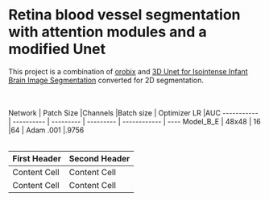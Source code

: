 # Retina blood vessel segmentation with attention modules and a modified Unet
This project is a combination of [orobix](https://github.com/orobix/retina-unet) and [3D Unet for Isointense Infant Brain Image Segmentation](https://github.com/zhengyang-wang/3D-Unet--Tensorflow) converted for 2D segmentation.

<br>
<br>
 Network     | Patch Size |Channels   |Batch size | Optimizer LR |AUC   
 ----------- | ---------- | --------- | --------- | ------------ | ---- 
 Model_B_E   | 48x48      | 16        |64         | Adam .001    |.9756 
<br>
<br>

First Header  | Second Header
------------- | -------------
Content Cell  | Content Cell
Content Cell  | Content Cell
